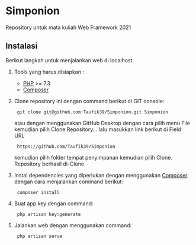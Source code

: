 # Simponion
 Repository untuk mata kuliah Web Framework 2021


## Instalasi
Berikut langkah untuk menjalankan web di localhost.

1. Tools yang harus disiapkan :
    - [PHP][1] >= 7.3
    - [Composer][2]
2. Clone repository ini dengan command berikut di GIT console:
            
        git clone git@github.com:Taufik39/Simponion.git Simponion

    atau dengan menggunakan GitHub Desktop dengan cara pilih menu File kemudian pilih Clone Repository... lalu masukkan link berikut di Field URL
    
        https://github.com/Taufik39/Simponion
    
    kemudian pilih folder tempat penyimpanan kemudian pilih Clone.
    Repository berhasil di-Clone
    
3. Instal dependencies yang diperlukan dengan menggunakan [Composer][2] dengan cara menjalankan command berikut:

        composer install
        
4. Buat app key dengan command:

        php artisan key:generate
        
5. Jalankan web dengan menggunakan command:

        php artisan serve

[1]: https://www.php.net "PHP"
[2]: https://getcomposer.org "Composer"
